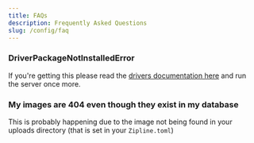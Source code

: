 ```yaml
---
title: FAQs
description: Frequently Asked Questions
slug: /config/faq
---
```


### DriverPackageNotInstalledError
If you're getting this please read the [drivers documentation here](/docs/config/getting-started#installing-database-drivers) and run the server once more.

### My images are 404 even though they exist in my database
This is probably happening due to the image not being found in your uploads directory (that is set in your `Zipline.toml`)